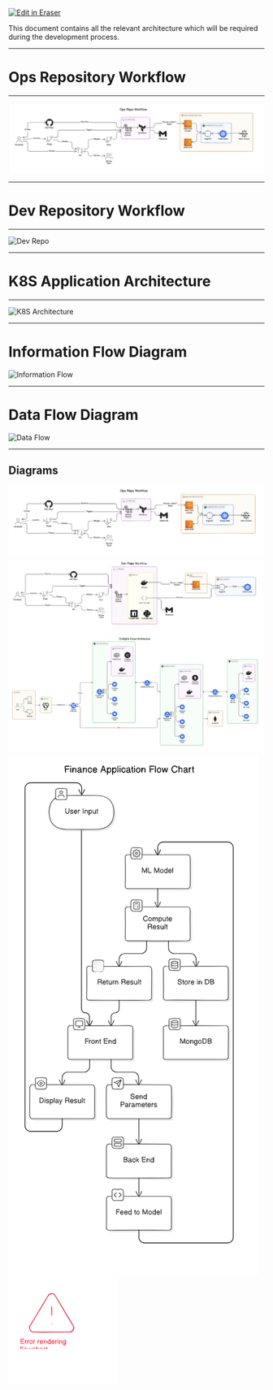 <p><a target="_blank" href="https://app.eraser.io/workspace/LfD511dNU0ih821nWkcR" id="edit-in-eraser-github-link"><img alt="Edit in Eraser" src="https://firebasestorage.googleapis.com/v0/b/second-petal-295822.appspot.com/o/images%2Fgithub%2FOpen%20in%20Eraser.svg?alt=media&amp;token=968381c8-a7e7-472a-8ed6-4a6626da5501"></a></p>

This document contains all the relevant architecture which will be required during the development process.

---

# **Ops Repository Workflow**
---

![Ops Repo](/.eraser/LfD511dNU0ih821nWkcR___6Ww8hrtkmQbCnRHKqyf4D7Vv51M2___---figure---iHfvndB215dhjvtpxCSsv---figure----zv3QYLcmCxA05CgrrnVFQ.png "Ops Repo")

---

# **Dev  Repository Workflow**
---

![Dev Repo](undefined "Dev Repo")

---

# **K8S  Application Architecture**
---

![K8S Architecture](undefined "K8S Architecture")

---

# **Information Flow Diagram**
![Information Flow](undefined "Information Flow")

---

# **Data Flow Diagram**
![Data Flow](undefined "Data Flow")

---




<!-- eraser-additional-content -->
## Diagrams
<!-- eraser-additional-files -->
<a href="/docs/GitOpsArchitecture-cloud-architecture-1.eraserdiagram" data-element-id="UB8xPeWJ4IulAlhseVYQg"><img src="/.eraser/LfD511dNU0ih821nWkcR___6Ww8hrtkmQbCnRHKqyf4D7Vv51M2___---diagram----2ca323e15368b29a2cda25c18e93d8a4.png" alt="" data-element-id="UB8xPeWJ4IulAlhseVYQg" /></a>
<a href="/docs/GitOpsArchitecture-cloud-architecture-2.eraserdiagram" data-element-id="i47pWDaq4_2IxBofSLJJj"><img src="/.eraser/LfD511dNU0ih821nWkcR___6Ww8hrtkmQbCnRHKqyf4D7Vv51M2___---diagram----4630ffc0bad7337b330c5b48aba36b18.png" alt="" data-element-id="i47pWDaq4_2IxBofSLJJj" /></a>
<a href="/docs/GitOpsArchitecture-FinSights Cloud Architecture-3.eraserdiagram" data-element-id="P9qIUj-1QO2GIrqvDRmR8"><img src="/.eraser/LfD511dNU0ih821nWkcR___6Ww8hrtkmQbCnRHKqyf4D7Vv51M2___---diagram----c520c2a8469a1fe02b48304ff855b112-FinSights-Cloud-Architecture.png" alt="" data-element-id="P9qIUj-1QO2GIrqvDRmR8" /></a>
<a href="/docs/GitOpsArchitecture-Finance Application Flow Chart-4.eraserdiagram" data-element-id="cyQFVigSu7GItHvYOxy65"><img src="/.eraser/LfD511dNU0ih821nWkcR___6Ww8hrtkmQbCnRHKqyf4D7Vv51M2___---diagram----cb5ac3d7c68a6186d037214d22ca221a-Finance-Application-Flow-Chart.png" alt="" data-element-id="cyQFVigSu7GItHvYOxy65" /></a>
<a href="/docs/GitOpsArchitecture-Data Flow Diagram for ML Model-5.eraserdiagram" data-element-id="i-bzwaReQMXaDLhLGVOBG"><img src="/.eraser/LfD511dNU0ih821nWkcR___6Ww8hrtkmQbCnRHKqyf4D7Vv51M2___---diagram----2437a8b3cbe487776de15d4a44bd6899-Data-Flow-Diagram-for-ML-Model.png" alt="" data-element-id="i-bzwaReQMXaDLhLGVOBG" /></a>
<!-- end-eraser-additional-files -->
<!-- end-eraser-additional-content -->
<!--- Eraser file: https://app.eraser.io/workspace/LfD511dNU0ih821nWkcR --->